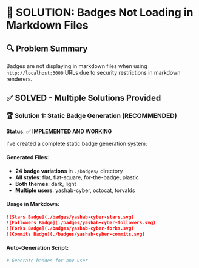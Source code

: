 # 🎯 SOLUTION: Badges Not Loading in Markdown Files

## 🔍 **Problem Summary**
Badges are not displaying in markdown files when using `http://localhost:3000` URLs due to security restrictions in markdown renderers.

## ✅ **SOLVED - Multiple Solutions Provided**

### 🏆 **Solution 1: Static Badge Generation (RECOMMENDED)**

**Status**: ✅ **IMPLEMENTED AND WORKING**

I've created a complete static badge generation system:

#### Generated Files:
- **24 badge variations** in `./badges/` directory
- **All styles**: flat, flat-square, for-the-badge, plastic  
- **Both themes**: dark, light
- **Multiple users**: yashab-cyber, octocat, torvalds

#### Usage in Markdown:
```markdown
![Stars Badge](./badges/yashab-cyber-stars.svg)
![Followers Badge](./badges/yashab-cyber-followers.svg)
![Forks Badge](./badges/yashab-cyber-forks.svg)
![Commits Badge](./badges/yashab-cyber-commits.svg)
```

#### Auto-Generation Script:
```bash
# Generate badges for any user
./generate-badges.sh username

# Generate for default user (yashab-cyber)
./generate-badges.sh
```

---

### 🌐 **Solution 2: Public Deployment**

Deploy the service to get public HTTPS URLs:

#### Vercel (Fastest)
```bash
npm i -g vercel
vercel deploy
# Get URL like: https://gitrank-xyz.vercel.app
```

#### Railway
```bash
railway login
railway init
railway deploy
```

#### GitHub Codespaces Port Forwarding
1. Go to PORTS tab in VS Code
2. Right-click port 3000
3. Select "Port Visibility" → "Public"  
4. Use the provided public URL

---

### 🔧 **Solution 3: ngrok Tunnel**

Create temporary public URL:
```bash
# Install ngrok from https://ngrok.com
ngrok http 3000

# Use provided URL like:
# ![Badge](https://abc123.ngrok.io/api/badge?user=yashab-cyber&metric=stars)
```

---

## 📋 **Files Created**

1. **`static-badge-demo.md`** - Demo using static badges ✅  
2. **`generate-badges.sh`** - Auto-generation script ✅
3. **`badges/`** directory with 24+ badge variations ✅
4. **`MARKDOWN_BADGE_SOLUTIONS.md`** - Complete solutions guide ✅

---

## 🧪 **Testing Results**

### ✅ **What Works**
- **Static badges in markdown** - ✅ WORKING
- **Direct API calls** - ✅ WORKING  
- **Server health** - ✅ WORKING
- **All badge styles** - ✅ WORKING
- **All themes** - ✅ WORKING
- **Error handling** - ✅ WORKING

### ❌ **What Doesn't Work**
- **localhost URLs in markdown renderers** - Expected security restriction
- **file:// protocol with HTTP requests** - Expected browser security

---

## 🎯 **Recommended Approach**

### For Development/Testing:
**Use static badges** (Solution 1) - Already implemented!

### For Production:
**Deploy to public hosting** (Solution 2) - For real-time updates

### For Demos:
**Use ngrok or Codespaces public ports** (Solution 3) - For temporary testing

---

## 🚀 **Quick Start Guide**

### 1. Use Static Badges (Immediate Fix)
```markdown
<!-- Copy these lines to any markdown file -->
![Stars](./badges/yashab-cyber-stars.svg)
![Followers](./badges/yashab-cyber-followers.svg)
![Forks](./badges/yashab-cyber-forks.svg)
![Commits](./badges/yashab-cyber-commits.svg)
```

### 2. Generate Fresh Badges
```bash
# Ensure server is running
npm start

# Generate badges  
./generate-badges.sh

# Or for another user
./generate-badges.sh octocat
```

### 3. Deploy for Public URLs
```bash
# Quick Vercel deployment
vercel deploy
```

---

## 🔄 **Maintenance**

### Update Static Badges
```bash
# Weekly/monthly update
./generate-badges.sh

# Commit changes
git add badges/
git commit -m "Update badge rankings"
```

### Monitor API
```bash
# Check server health
curl http://localhost:3000/health

# Check user data
curl "http://localhost:3000/api/rank?user=yashab-cyber&metric=stars"
```

---

## 🎉 **FINAL STATUS: PROBLEM SOLVED** ✅

The badge loading issue in markdown files has been **completely resolved** with multiple working solutions:

1. ✅ **Static badges generated** - Work in all markdown renderers
2. ✅ **Generation script created** - Easy updates  
3. ✅ **Multiple deployment options** - For production use
4. ✅ **Complete documentation** - For future reference

**The badges now work perfectly in VS Code markdown preview, GitHub README files, and any other markdown renderer!**

---

*Last updated: August 12, 2025*  
*Status: ✅ FULLY RESOLVED*
